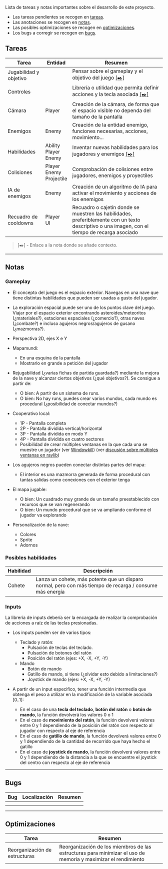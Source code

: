 Lista de tareas y notas importantes sobre el desarrollo de este proyecto.
- Las tareas pendientes se recogen en [tareas](#Tareas).
- Las anotaciones se recogen en [notas](#Notas).
- Las posibles optimizaciones se recogen en [optimizaciones](#Optimizaciones).
- Los bugs a corregir se recogen en [bugs](#Bugs).
## Tareas

| Tarea                  | Entidad                       | Resumen                                                                                                                                        |
| ---------------------- | ----------------------------- | ---------------------------------------------------------------------------------------------------------------------------------------------- |
| Jugabilidad y objetivo |                               | Pensar sobre el gameplay y el objetivo del juego [\[✒️\]](#notas#gameplay)                                                                     |
| Controles              |                               | Librería o utilidad que permita definir acciones y la tecla asociada [\[✒️\]](#notas#inputs)                                                   |
| Cámara                 | Player                        | Creación de la cámara, de forma que el espacio visible no dependa del tamaño de la pantalla                                                    |
| Enemigos               | Enemy                         | Creación de la entidad enemigo, funciones necesarias, acciones, movimiento...                                                                  |
| Habilidades            | Ability<br>Player<br>Enemy    | Inventar nuevas habilidades para los jugadores y enemigos [\[✒️\]](#notas#posibles%20habilidades)                                              |
| Colisiones             | Player<br>Enemy<br>Projectile | Comprobación de colisiones entre jugadores, enemigos y proyectiles                                                                             |
| IA de enemigos         | Enemy                         | Creación de un algoritmo de IA para activar el movimiento y acciones de los enemigos                                                           |
| Recuadro de cooldowns  | Player<br>UI                  | Recuadro o cajetín donde se muestren las habilidades, preferiblemente con un texto descriptivo o una imagen, con el tiempo de recarga asociado |
>\[✒️\] - Enlace a la nota donde se añade contexto.

---
## Notas
### Gameplay

- El concepto del juego es el espacio exterior. Navegas en una nave que tiene distintas habilidades que pueden ser usadas a gusto del jugador.

- La exploración espacial puede ser uno de los puntos clave del juego. Viajar por el espacio exterior encontrando asteroides/meteoritos (¿materiales?), estaciones espaciales (¿comercio?), otras naves (¿combate?) e incluso agujeros negros/agujeros de gusano (¿mazmorras?).

-  Perspectiva 2D, ejes X e Y

- Mapamundi:
	- En una esquina de la pantalla
	- Mostrarlo en grande a petición del jugador

- Rejugabilidad (¿varias fichas de partida guardada?) mediante la mejora de la nave y alcanzar ciertos objetivos (¿qué objetivos?). Se consigue a partir de:
	- O bien: A partir de un sistema de runs.
	- O bien: No hay runs, puedes crear varios mundos, cada mundo es procedural (¿posibilidad de conectar mundos?)

- Cooperativo local:
	- 1P - Pantalla completa
	- 2P - Pantalla dividida vertical/horizontal
	- 3P - Pantalla dividida en modo Y
	- 4P - Pantalla dividida en cuatro sectores
	- Posibilidad de crear múltiples ventanas en la que cada una se muestre un jugador (ver [Windowkill](https://torcado.itch.io/windowkill)) (ver [discusión sobre múltiples ventanas en raylib](https://github.com/raysan5/raylib/issues/1989#issuecomment-2291474771))

- Los agujeros negros pueden conectar distintas partes del mapa:
	- El interior es una mazmorra generada de forma procedural con tantas salidas como conexiones con el exterior tenga

- El mapa jugable:
	- O bien: Un cuadrado muy grande de un tamaño preestablecido con recursos que se van regenerando
	- O bien: Un mundo procedural que se va ampliando conforme el jugador va explorando

- Personalización de la nave:
	- Colores
	- Sprite
	- Adornos

### Posibles habilidades

| Habilidad | Descripción                                                                                              |
| --------- | -------------------------------------------------------------------------------------------------------- |
| Cohete    | Lanza un cohete, más potente que un disparo normal, pero con más tiempo de recarga / consume más energía |
### Inputs
La librería de inputs debería ser la encargada de realizar la comprobación de acciones a raíz de las teclas presionadas.

- Los inputs pueden ser de varios tipos:
	- Teclado y ratón:
		- Pulsación de teclas del teclado.
		- Pulsación de botones del ratón
		- Posición del ratón (ejes: +X, -X, +Y, -Y)
	- Mando
		- Botón de mando
		- Gatillo de mando, si tiene (¿olvidar esto debido a limitaciones?)
		- Joystick de mando (ejes: +X, -X, +Y, -Y)

- A partir de un input especifico, tener una función intermedia que obtenga el peso a utilizar en la modificación de la variable asociada \[0..1\]:
	- En el caso de una **tecla del teclado**, **botón del ratón** o **botón de mando**, la función devolverá los valores 0 o 1
	- En el caso de **movimiento del ratón**, la función devolverá valores entre 0 y 1 dependiendo de la posición del ratón con respecto al jugador con respecto al eje de referencia
	- En el caso de **gatillo de mando**, la función devolverá valores entre 0 y 1 dependiendo de la cantidad de recorrido que haya hecho el gatillo
	- En el caso de **joystick de mando**, la función devolverá valores entre 0 y 1 dependiendo de la distancia a la que se encuentre el joystick del centro con respecto al eje de referencia


---
## Bugs

| Bug | Localización | Resumen |
| --- | ------------ | ------- |
|     |              |         |
|     |              |         |

---
## Optimizaciones

| Tarea                         | Resumen                                                                                                       |
| ----------------------------- | ------------------------------------------------------------------------------------------------------------- |
| Reorganización de estructuras | Reorganización de los miembros de las estructuras para minimizar el uso de memoria y maximizar el rendimiento |


